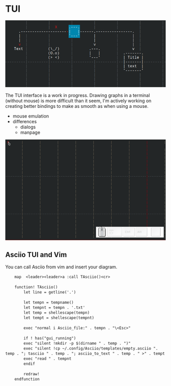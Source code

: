 # TUI


![TUI](tasciio.png)

The TUI interface is a work in progress. Drawing graphs in a terminal (without mouse) is more difficult than it seem, I'm actively working on creating better bindings to make as smooth as when using a mouse.

- mouse emulation
- differences
	- dialogs
	- manpage

![TUI demo](tui_demo.gif)


## Asciio TUI and Vim

You can call Asciio from vim and insert your diagram.

        map  <leader><leader>a :call TAsciio()<cr>

        function! TAsciio()
            let line = getline('.')

            let tempn = tempname()
            let tempnt = tempn . '.txt'
            let temp = shellescape(tempn)
            let tempt = shellescape(tempnt)

            exec "normal i Asciio_file:" . tempn . "\<Esc>"

            if ! has("gui_running")
            exec "silent !mkdir -p $(dirname " . temp . ")" 
            exec "silent !cp ~/.config/Asciio/templates/empty.asciio ". temp . "; tasciio " . temp . "; asciio_to_text " . temp . " >" . tempt 
            exec "read " . tempnt
            endif

            redraw!
        endfunction

